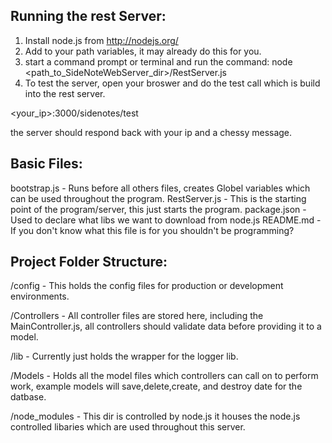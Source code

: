 Running the rest Server:
------------------------

1. Install node.js from http://nodejs.org/
2. Add to your path variables, it may already do this for you.
3. start a command prompt or terminal and run the command:
node <path_to_SideNoteWebServer_dir>/RestServer.js
4. To test the server, open your broswer and do the test call which is build into the rest server.

<your_ip>:3000/sidenotes/test 

the server should respond back with your ip and a chessy message.


Basic Files:
---------
bootstrap.js - Runs before all others files, creates Globel variables which can be used throughout the program.
RestServer.js - This is the starting point of the program/server, this just starts the program.
package.json - Used to declare what libs we want to download from node.js
README.md - If you don't know what this file is for you shouldn't be programming?


Project Folder Structure:
--------------------------
/config - This holds the config files for production or development environments.

/Controllers - All controller files are stored here, including the MainController.js, all controllers should validate data before providing it to a model.

/lib - Currently just holds the wrapper for the logger lib.

/Models - Holds all the model files which controllers can call on to perform work, example models will save,delete,create, and destroy date for the datbase.

/node_modules - This dir is controlled by node.js it houses the node.js controlled libaries which are used throughout this server.